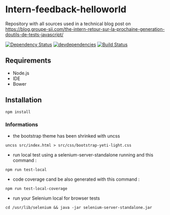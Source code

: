 # Intern-feedback-helloworld
Repository with all sources used in a technical blog post on https://blog.groupe-sii.com/the-intern-retour-sur-la-prochaine-generation-doutils-de-tests-javascript/

[![Dependency Status](https://david-dm.org/vogloblinsky/intern-feedback-helloworld.png)](https://david-dm.org/vogloblinsky/intern-feedback-helloworld)
[![devdependencies](https://david-dm.org/vogloblinsky/intern-feedback-helloworld/dev-status.png)](https://david-dm.org/vogloblinsky/intern-feedback-helloworld#info=devDependencies)
[![Build Status](https://travis-ci.org/vogloblinsky/intern-feedback-helloworld.svg?branch=master)](https://travis-ci.org/vogloblinsky/intern-feedback-helloworld)

## Requirements

- Node.js
- IDE
- Bower

## Installation

``` shell
npm install
```

### Informations

- the bootstrap theme has been shrinked with uncss

``` shell
uncss src/index.html > src/css/bootstrap-yeti-light.css
```

- run local test using a selenium-server-standalone running and this command :

``` shell
npm run test-local
```

- code coverage cand be also generated with this command :

``` shell
npm run test-local-coverage
```

- run your Selenium local for browser tests

``` shell
cd /usr/lib/selenium && java -jar selenium-server-standalone.jar
```